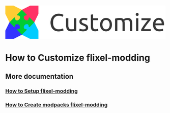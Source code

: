 ![](assets/images/documentation/customize.png?raw=true)
# How to Customize flixel-modding

## More documentation
### [How to Setup flixel-modding](docs/doc_setup.md)
### [How to Create modpacks flixel-modding](docs/doc_create.md)